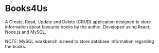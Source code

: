 # Books4Us
A Create, Read, Update and Delete (CRUD) application designed to store information about favourite books by the author. Developed using React, Node.js and MySQL.

NOTE: MySQL workbench is need to store database information regarding the books.
